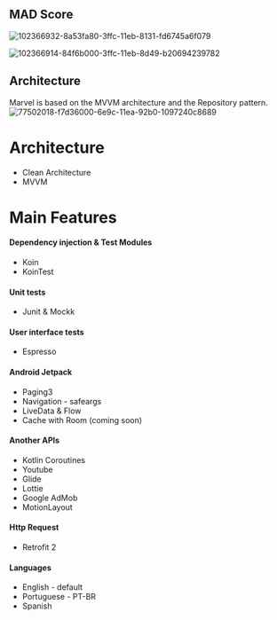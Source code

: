 

## MAD Score

![102366932-8a53fa80-3ffc-11eb-8131-fd6745a6f079](https://user-images.githubusercontent.com/49800137/163729761-a64787fd-d20d-40bb-92e4-be999a62fb58.png)

![102366914-84f6b000-3ffc-11eb-8d49-b20694239782](https://user-images.githubusercontent.com/49800137/163729771-79d1c637-dc58-4b72-987e-81e279df487e.png)

## Architecture
Marvel is based on the MVVM architecture and the Repository pattern.
![77502018-f7d36000-6e9c-11ea-92b0-1097240c8689](https://user-images.githubusercontent.com/49800137/163729776-7ef76492-9426-4f30-a207-f7ccb6ebb5c7.png)

# Architecture
+ Clean Architecture
+ MVVM

# Main Features

#### Dependency injection & Test Modules
+ Koin
+ KoinTest

#### Unit tests
+ Junit & Mockk

#### User interface tests
+ Espresso

#### Android Jetpack
+ Paging3
+ Navigation - safeargs
+ LiveData & Flow
+ Cache with Room (coming soon)

#### Another APIs
+ Kotlin Coroutines
+ Youtube
+ Glide
+ Lottie
+ Google AdMob
+ MotionLayout

#### Http Request
+ Retrofit 2

#### Languages
+ English - default
+ Portuguese - PT-BR
+ Spanish

